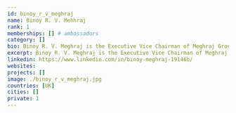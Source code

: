 ```yaml
---
id: binoy_r_v_meghraj
name: Binoy R. V. Mehhraj
rank: 1
memberships: [] # ambassadors
category: []
bio: Binoy R. V. Meghraj is the Executive Vice Chairman of Meghraj Group, an investment banking advisory, fiduciary services and infrastructure consulting organisation headquartered in London, with offices in Europe, Asia and Africa, that looks after more than USD 15 billion in client assets. Binoy is responsible for the Group's strategy, investment banking advisory businesses and new business initiatives, and he has particular experience advising Japanese multinational companies on acquisitions and partnerships overseas. Binoy was born in London, and is now based between Dubai and Tokyo. He is a Trustee of two family charitable trutst focused on education and healthcare. He has an Honours Degree in Commerce and Accounting from the University of Birmingham, and an MBA with distinction from London Business School. Ambassador fell in love with Threefold I believe in the TFF project because it is addressing fundamental challenges to the growth in data requirements through a green ecosystem, which combines a crypto currency backed by an efficient, distributed, less power hungry data network. It provides an innovative solution to the challenges, and believes in important principles including education and equality, benefits to the environment and that a currency should be backed by tangible assets.
excerpt: Binoy R. V. Meghraj is the Executive Vice Chairman of Meghraj Group, an investment banking advisory. 
linkedin: https://www.linkedin.com/in/binoy-meghraj-19146b/
websites: 
projects: []
image: ./binoy_r_v_meghraj.jpg
countries: [UK]
cities: []
private: 1
---
```

